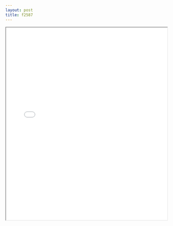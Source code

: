 ```yaml
---
layout: post
title: f2587
---
```


<div class="pdf-container">
<iframe src="/assets/pdfs/f2587.pdf" height="600" width="100%" allowFullScreen="true"></iframe>
</div>

